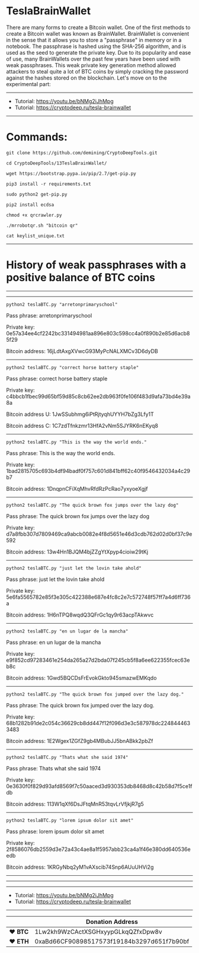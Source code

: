 # TeslaBrainWallet

There are many forms to create a Bitcoin wallet. One of the first methods to create a Bitcoin wallet was known as BrainWallet.
BrainWallet is convenient in the sense that it allows you to store a "passphrase" in memory or in a notebook. The passphrase is hashed using the SHA-256 algorithm, and is used as the seed to generate the private key.
Due to its popularity and ease of use, many BrainWallets over the past few years have been used with weak passphrases. This weak private key generation method allowed attackers to steal quite a lot of BTC coins by simply cracking the password against the hashes stored on the blockchain. Let's move on to the experimental part:


---

* Tutorial: https://youtu.be/bNMg2iJhMpg
* Tutorial: https://cryptodeep.ru/tesla-brainwallet

---

# Commands:

    git clone https://github.com/demining/CryptoDeepTools.git

    cd CryptoDeepTools/13TeslaBrainWallet/
    
    wget https://bootstrap.pypa.io/pip/2.7/get-pip.py
    
    pip3 install -r requirements.txt
    
    sudo python2 get-pip.py
    
    pip2 install ecdsa
    
    chmod +x qrcrawler.py
    
    ./mrrobotqr.sh "bitcoin qr"
    
    cat keylist_unique.txt
    
---

# History of weak passphrases with a positive balance of BTC coins
    
---
 
 
---
    

    python2 teslaBTC.py "arretonprimaryschool"

Pass phrase: arretonprimaryschool

Private key: 0e57a34ee4cf2242bc331494981aa896e803c598cc4a0f890b2e85d6acb85f29

Bitcoin address: 16jLdtAxgXVwcG93MyPcNALXMCv3D6dyDB

    
---
    

    python2 teslaBTC.py "correct horse battery staple"

Pass phrase: correct horse battery staple

Private key: c4bbcb1fbec99d65bf59d85c8cb62ee2db963f0fe106f483d9afa73bd4e39a8a

Bitcoin address U: 1JwSSubhmg6iPtRjtyqhUYYH7bZg3Lfy1T

Bitcoin address C: 1C7zdTfnkzmr13HfA2vNm5SJYRK6nEKyq8


    
---
    

    python2 teslaBTC.py "This is the way the world ends."

Pass phrase: This is the way the world ends.

Private key: 1bad2815705c693b4df94badf0f757c601d841bff62c40f9546432034a4c29b7

Bitcoin address: 1DnqpnCFiXqMhvRfdRzPcRao7yxyoeXgjf

    
---
    

    python2 teslaBTC.py "The quick brown fox jumps over the lazy dog"

Pass phrase: The quick brown fox jumps over the lazy dog

Private key: d7a8fbb307d7809469ca9abcb0082e4f8d5651e46d3cdb762d02d0bf37c9e592

Bitcoin address: 13w4Hn1BJQM4bjZZgYtXpyp4cioiw29tKj

    
---
    

    python2 teslaBTC.py "just let the lovin take ahold"

Pass phrase: just let the lovin take ahold

Private key: 5e6fa5565782e85f3e305c422388e687e4fc8c2e7c572748f57ff7a4d6ff736a

Bitcoin address: 1H6nTPQ8wqdQ3QFrGc1qy9r63acpTAkwvc

    
---
    

    python2 teslaBTC.py "en un lugar de la mancha"

Pass phrase: en un lugar de la mancha

Private key: e9f852cd97283461e254da265a27d2bda07f245cb5f8a6ee622355fcec63eb8c

Bitcoin address: 1Gwd5BQCDsFrEvokGkto945smazwEMKqdo

    
---
    

    python2 teslaBTC.py "The quick brown fox jumped over the lazy dog."

Pass phrase: The quick brown fox jumped over the lazy dog.

Private key: 68b1282b91de2c054c36629cb8dd447f12f096d3e3c587978dc2248444633483

Bitcoin address: 1E2Wgex1ZGfZ9gb4MBubJJ5bnABkk2pbZf

    
---
    

    python2 teslaBTC.py "Thats what she said 1974"

Pass phrase: Thats what she said 1974

Private key: 0e3630f0f829d93afd8569f7c50aaced3d930353db8468d8c42b58d7f5ce1fdb

Bitcoin address: 113W1qXf6DsJFtqMnR53tqvLrVfjkjR7g5


    
---
    

    python2 teslaBTC.py "lorem ipsum dolor sit amet"

Pass phrase: lorem ipsum dolor sit amet

Private key: 2f8586076db2559d3e72a43c4ae8a1f5957abb23ca4a1f46e380dd640536eedb

Bitcoin address: 1KRGyNbq2yM1vAXscib74Snp6AUuUHVi2g


---

---


---

* Tutorial: https://youtu.be/bNMg2iJhMpg
* Tutorial: https://cryptodeep.ru/tesla-brainwallet

---


|  | Donation Address |
| --- | --- |
| ♥ __BTC__ | 1Lw2kh9WzCActXSGHxyypGLkqQZfxDpw8v |
| ♥ __ETH__ | 0xaBd66CF90898517573f19184b3297d651f7b90bf |
